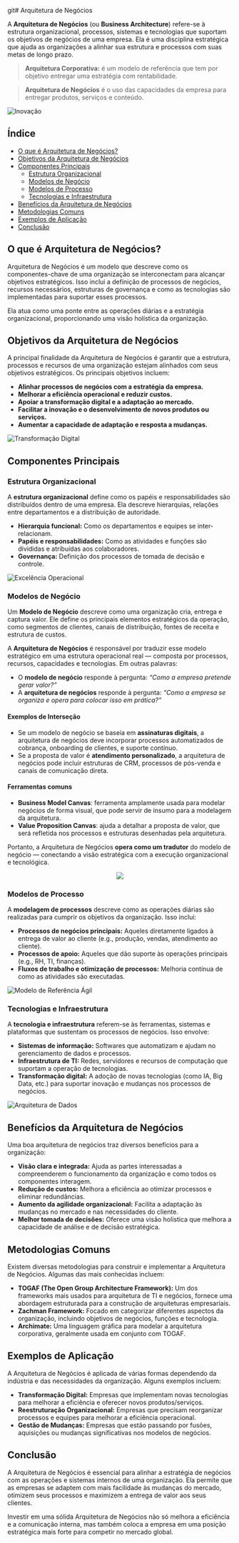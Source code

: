git# Arquitetura de Negócios

A **Arquitetura de Negócios** (ou **Business Architecture**) refere-se à estrutura organizacional, processos, sistemas e tecnologias que suportam os objetivos de negócios de uma empresa. Ela é uma disciplina estratégica que ajuda as organizações a alinhar sua estrutura e processos com suas metas de longo prazo.

>**Arquitetura Corporativa:** é um modelo de referência que tem por objetivo entregar uma estratégia com rentabilidade.

>**Arquitetura de Negócios** é o uso das capacidades da empresa para entregar produtos, serviços e conteúdo.

![Inovação](img/inovacao.png)

## Índice

- [O que é Arquitetura de Negócios?](#o-que-é-arquitetura-de-negócios)
- [Objetivos da Arquitetura de Negócios](#objetivos-da-arquitetura-de-negócios)
- [Componentes Principais](#componentes-principais)
  - [Estrutura Organizacional](#estrutura-organizacional)
  - [Modelos de Negócio](#modelos-de-negócio)
  - [Modelos de Processo](#modelos-de-processo)
  - [Tecnologias e Infraestrutura](#tecnologias-e-infraestrutura)
- [Benefícios da Arquitetura de Negócios](#benefícios-da-arquitetura-de-negócios)
- [Metodologias Comuns](#metodologias-comuns)
- [Exemplos de Aplicação](#exemplos-de-aplicação)
- [Conclusão](#conclusão)

## O que é Arquitetura de Negócios?

Arquitetura de Negócios é um modelo que descreve como os componentes-chave de uma organização se interconectam para alcançar objetivos estratégicos. Isso inclui a definição de processos de negócios, recursos necessários, estruturas de governança e como as tecnologias são implementadas para suportar esses processos.

Ela atua como uma ponte entre as operações diárias e a estratégia organizacional, proporcionando uma visão holística da organização.

## Objetivos da Arquitetura de Negócios

A principal finalidade da Arquitetura de Negócios é garantir que a estrutura, processos e recursos de uma organização estejam alinhados com seus objetivos estratégicos. Os principais objetivos incluem:

- **Alinhar processos de negócios com a estratégia da empresa.**
- **Melhorar a eficiência operacional e reduzir custos.**
- **Apoiar a transformação digital e a adaptação ao mercado.**
- **Facilitar a inovação e o desenvolvimento de novos produtos ou serviços.**
- **Aumentar a capacidade de adaptação e resposta a mudanças.**

![Transformação Digital](img/td.png)

## Componentes Principais

### Estrutura Organizacional

A **estrutura organizacional** define como os papéis e responsabilidades são distribuídos dentro de uma empresa. Ela descreve hierarquias, relações entre departamentos e a distribuição de autoridade.

- **Hierarquia funcional:** Como os departamentos e equipes se inter-relacionam.
- **Papéis e responsabilidades:** Como as atividades e funções são divididas e atribuídas aos colaboradores.
- **Governança:** Definição dos processos de tomada de decisão e controle.

![Excelência Operacional](img/eo.png)

### Modelos de Negócio

Um **Modelo de Negócio** descreve como uma organização cria, entrega e captura valor. Ele define os principais elementos estratégicos da operação, como segmentos de clientes, canais de distribuição, fontes de receita e estrutura de custos.

A **Arquitetura de Negócios** é responsável por traduzir esse modelo estratégico em uma estrutura operacional real — composta por processos, recursos, capacidades e tecnologias. Em outras palavras:

- O **modelo de negócio** responde à pergunta: *“Como a empresa pretende gerar valor?”*
- A **arquitetura de negócios** responde à pergunta: *“Como a empresa se organiza e opera para colocar isso em prática?”*

#### Exemplos de Interseção

- Se um modelo de negócio se baseia em **assinaturas digitais**, a arquitetura de negócios deve incorporar processos automatizados de cobrança, onboarding de clientes, e suporte contínuo.
- Se a proposta de valor é **atendimento personalizado**, a arquitetura de negócios pode incluir estruturas de CRM, processos de pós-venda e canais de comunicação direta.

#### Ferramentas comuns

- **Business Model Canvas**: ferramenta amplamente usada para modelar negócios de forma visual, que pode servir de insumo para a modelagem da arquitetura.
- **Value Proposition Canvas**: ajuda a detalhar a proposta de valor, que será refletida nos processos e estruturas desenhadas pela arquitetura.

Portanto, a Arquitetura de Negócios **opera como um tradutor** do modelo de negócio — conectando a visão estratégica com a execução organizacional e tecnológica.

<p align="center">
    <img src="img/mdn.png">
</p>

### Modelos de Processo

A **modelagem de processos** descreve como as operações diárias são realizadas para cumprir os objetivos da organização. Isso inclui:

- **Processos de negócios principais:** Aqueles diretamente ligados à entrega de valor ao cliente (e.g., produção, vendas, atendimento ao cliente).
- **Processos de apoio:** Aqueles que dão suporte às operações principais (e.g., RH, TI, finanças).
- **Fluxos de trabalho e otimização de processos:** Melhoria contínua de como as atividades são executadas.

![Modelo de Referência Ágil](img/mdra.png)

### Tecnologias e Infraestrutura

A **tecnologia e infraestrutura** referem-se às ferramentas, sistemas e plataformas que sustentam os processos de negócios. Isso envolve:

- **Sistemas de informação:** Softwares que automatizam e ajudam no gerenciamento de dados e processos.
- **Infraestrutura de TI:** Redes, servidores e recursos de computação que suportam a operação de tecnologias.
- **Transformação digital:** A adoção de novas tecnologias (como IA, Big Data, etc.) para suportar inovação e mudanças nos processos de negócios.

![Arquitetura de Dados](img/add.png)

## Benefícios da Arquitetura de Negócios

Uma boa arquitetura de negócios traz diversos benefícios para a organização:

- **Visão clara e integrada:** Ajuda as partes interessadas a compreenderem o funcionamento da organização e como todos os componentes interagem.
- **Redução de custos:** Melhora a eficiência ao otimizar processos e eliminar redundâncias.
- **Aumento da agilidade organizacional:** Facilita a adaptação às mudanças no mercado e nas necessidades do cliente.
- **Melhor tomada de decisões:** Oferece uma visão holística que melhora a capacidade de análise e de decisão estratégica.

## Metodologias Comuns

Existem diversas metodologias para construir e implementar a Arquitetura de Negócios. Algumas das mais conhecidas incluem:

- **TOGAF (The Open Group Architecture Framework):** Um dos frameworks mais usados para arquitetura de TI e negócios, fornece uma abordagem estruturada para a construção de arquiteturas empresariais.
- **Zachman Framework:** Focado em categorizar diferentes aspectos da organização, incluindo objetivos de negócios, funções e tecnologia.
- **Archimate:** Uma linguagem gráfica para modelar a arquitetura corporativa, geralmente usada em conjunto com TOGAF.

## Exemplos de Aplicação

A Arquitetura de Negócios é aplicada de várias formas dependendo da indústria e das necessidades da organização. Alguns exemplos incluem:

- **Transformação Digital:** Empresas que implementam novas tecnologias para melhorar a eficiência e oferecer novos produtos/serviços.
- **Reestruturação Organizacional:** Empresas que precisam reorganizar processos e equipes para melhorar a eficiência operacional.
- **Gestão de Mudanças:** Empresas que estão passando por fusões, aquisições ou mudanças significativas nos modelos de negócios.

## Conclusão

A Arquitetura de Negócios é essencial para alinhar a estratégia de negócios com as operações e sistemas internos de uma organização. Ela permite que as empresas se adaptem com mais facilidade às mudanças do mercado, otimizem seus processos e maximizem a entrega de valor aos seus clientes.

Investir em uma sólida Arquitetura de Negócios não só melhora a eficiência e a comunicação interna, mas também coloca a empresa em uma posição estratégica mais forte para competir no mercado global.
